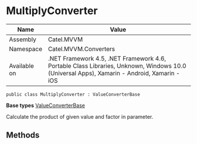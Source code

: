 

# MultiplyConverter

Name|Value
---|---
Assembly|Catel.MVVM
Namespace|Catel.MVVM.Converters
Available on|.NET Framework 4.5, .NET Framework 4.6, Portable Class Libraries, Unknown, Windows 10.0 (Universal Apps), Xamarin - Android, Xamarin - iOS

```
public class MultiplyConverter : ValueConverterBase
```

**Base types**
[ValueConverterBase](/Catel.MVVM\Catel\MVVM\Converters\ValueConverterBase.md)


Calculate the product of given value and factor in parameter.



## Methods


